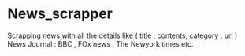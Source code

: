 # News_scrapper
Scrapping news with all the details like ( title , contents, category , url )
News Journal : BBC , FOx news , The Newyork times etc.
